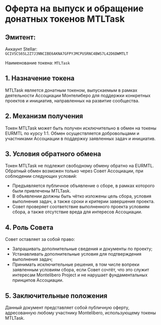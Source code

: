 # Оферта на выпуск и обращение донатных токенов MTLTask

## Эмитент:

Аккаунт Stellar: `GCIVSCS6SL2Z7J3NNCIBE6AKNA7GFPYJMCPUSRNC4BWS7L42D6DWMTLT`

Наименование токена: `MTLTask`

## 1. Назначение токена

MTLTask является донатным токеном, выпускаемым в рамках деятельности Ассоциации Монтелиберо для поддержки конкретных проектов и инициатив, направленных на развитие сообщества.

## 2. Механизм получения

Токен MTLTask может быть получен исключительно в обмен на токены EURMTL по курсу 1:1. Обмен осуществляется добровольцами и участниками Ассоциации в поддержку заявленных задач и инициатив.

## 3. Условия обратного обмена

Токен MTLTask не подлежит свободному обмену обратно на EURMTL. Обратный обмен возможен только через Совет Ассоциации, при соблюдении следующих условий:
* Предъявляется публичное объявление о сборе, в рамках которого были привлечены MTLTask.
* В объявлении должны быть чётко изложены цель сбора, условия выполнения задач, а также сроки и критерии завершения проекта.
* Совет проверяет соответствие выполненного проекта условиям сбора, а также отсутствие вреда для интересов Ассоциации.

## 4. Роль Совета

Совет оставляет за собой право:
* Запрашивать дополнительные сведения и документы по проекту;
* Устанавливать дополнительные условия для подтверждения выполнения задач;
* Принимать исключительные решения, в том числе вопреки заявленным условиям сбора, если Совет сочтёт, что это служит интересам Montelibero Project и не нарушает фундаментальных принципов Ассоциации.

## 5. Заключительные положения

Данный документ представляет собой публичную оферту, адресованную любому участнику Montelibero, использующему токены MTLTask.
